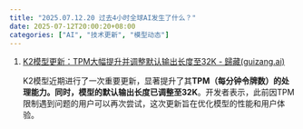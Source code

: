 ```yaml
---
title: "2025.07.12.20 过去4小时全球AI发生了什么？"
date: 2025-07-12T20:00:20+08:00
categories: ["AI", "技术更新", "模型动态"]
---
```


1.  [K2模型更新：TPM大幅提升并调整默认输出长度至32K - 歸藏(guizang.ai)](https://x.com/op7418/status/1943949830214303966)

    K2模型近期进行了一次重要更新，显著提升了其**TPM（每分钟令牌数）**的处理能力。同时，模型的默认输出长度已调整至**32K**。开发者表示，此前因TPM限制遇到问题的用户可以再次尝试，这次更新旨在优化模型的性能和用户体验。